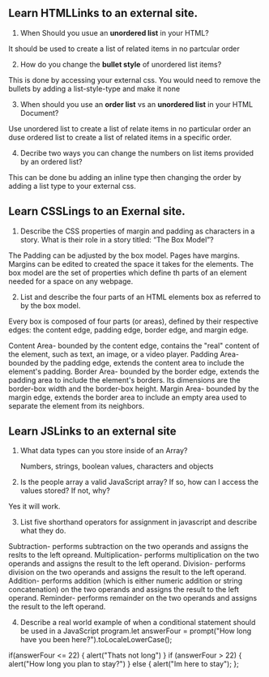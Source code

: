 ## Learn HTMLLinks to an external site.

1.  When Should you usue an **unordered list** in your HTML?

  It should be used to create a list of related items in no partcular order

2.  How do you change the **bullet style** of unordered list items?
  
  This is done by accessing your external css. You would need to remove the bullets by adding a list-style-type and make it none
  
3.  When should you use an **order list** vs an **unordered list** in your HTML Document?

  Use unordered list to create a list of relate items in no particular order an duse ordered list to create a list of related items in a specific order. 
 
4. Decribe two ways you can change the numbers on list items provided by an ordered list?

  This can be done bu adding an inline type then changing the order by adding a list type to your external css.  
  
## Learn CSSLings to an Exernal site.

1.  Describe the CSS properties of margin and padding as characters in a story. What is their role in a story titled: “The Box Model”?
  
  The Padding can be adjusted by the box model.  Pages have margins.  Margins can be edited to created the space it takes for the elements.  The box model are the set of properties which define th parts of an element needed for a space on any webpage.

2.  List and describe the four parts of an HTML elements box as referred to by the box model. 

  Every box is composed of four parts (or areas), defined by their respective edges: the content edge, padding edge, border edge, and margin edge.
  
  Content Area- bounded by the content edge, contains the "real" content of the element, such as text, an image, or a video player.
  Padding Area- bounded by the padding edge, extends the content area to include the element's padding.
  Border Area-  bounded by the border edge, extends the padding area to include the element's borders. Its dimensions are the border-box width and the border-box         height.
  Margin Area- bounded by the margin edge, extends the border area to include an empty area used to separate the element from its neighbors.
  
  
## Learn JSLinks to an external site

1.  What data types can you store inside of an Array?

    Numbers, strings, boolean values, characters and objects


2.  Is the people array a valid JavaScript array? If so, how can I access the values stored? If not, why?

Yes it will work.


3. List five shorthand operators for assignment in javascript and describe what they do.


Subtraction- performs subtraction on the two operands and assigns the reslts to the left opreand.
Multiplication-  performs multiplication on the two operands and assigns the result to the left operand.
Division-  performs division on the two operands and assigns the result to the left operand.
Addition-  performs addition (which is either numeric addition or string concatenation) on the two operands and assigns the result to the left operand.
Reminder- performs remainder on the two operands and assigns the result to the left operand.


4.  Describe a real world example of when a conditional statement should be used in a JavaScript program.let answerFour = prompt("How long have you been here?").toLocaleLowerCase();

  if(answerFour <= 22) {
   alert("Thats not long")
  } if (answerFour > 22) {
   alert("How long you plan to stay?")
  } else  {
   alert("Im here to stay");
  };



